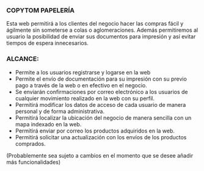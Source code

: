 ### COPYTOM PAPELERÍA
Esta web permitirá a los clientes del negocio hacer las compras fácil y ágilmente sin someterse a colas o aglomeraciones. Además permitiremos al usuario la posibilidad de enviar sus documentos para impresión y así evitar tiempos de espera innecesarios.

### ALCANCE:
- Permite a los usuarios registrarse y logarse en la web
- Permite el envío de documentación para su impresión con su previo pago a través de la web o en efectivo en el negocio.
- Se enviarán confirmaciones por correo electrónico a los usuarios de cualquier movimiento realizado en la web con su perfil.
- Permitirá modificar los datos de acceso de cada usuario de manera personal y de forma administrativa.
- Permitirá localizar la ubicación del negocio de manera sencilla con un mapa indexado en la web.
- Permitirá enviar por correo los productos adquiridos en la web.
- Permitirá solicitar una actualización con los envíos de los productos comprados.

(Probablemente sea sujeto a cambios en el momento que se desee añadir más funcionalidades)
